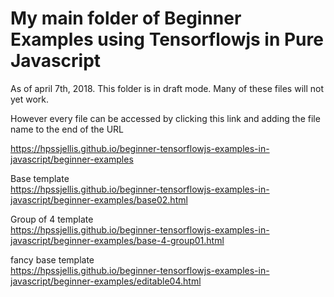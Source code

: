 # My main folder of Beginner Examples using Tensorflowjs in Pure Javascript


As of april 7th, 2018. This folder is in draft mode. Many of these files will not yet work.

However every file can be accessed by clicking this link and adding the file name to the end of the URL

https://hpssjellis.github.io/beginner-tensorflowjs-examples-in-javascript/beginner-examples





Base template  
https://hpssjellis.github.io/beginner-tensorflowjs-examples-in-javascript/beginner-examples/base02.html



Group of 4 template  
https://hpssjellis.github.io/beginner-tensorflowjs-examples-in-javascript/beginner-examples/base-4-group01.html



fancy base template  
https://hpssjellis.github.io/beginner-tensorflowjs-examples-in-javascript/beginner-examples/editable04.html



